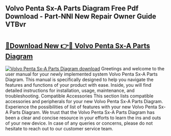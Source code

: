## Volvo Penta Sx-A Parts Diagram Free Pdf Download - Part-NNI New Repair Owner Guide VTBvr

# <h2><a href="http://dfksi6v.blite.top/?on=Volvo+Penta+Sx-A+Parts+Diagram">🔗Download New 👉🔴 Volvo Penta Sx-A Parts Diagram</a></h2>

[![Volvo Penta Sx-A Parts Diagram download](https://i.imgur.com/lujVjoI.png)](http://dfksi6v.blite.top/?on=Volvo+Penta+Sx-A+Parts+Diagram)
Greetings and welcome to the user manual for your newly implemented system Volvo Penta Sx-A Parts Diagram. This manual is specifically designed to help you navigate the features and functions of your product with ease. Inside, you will find detailed instructions for installation, usage, maintenance, and troubleshooting. Compatible Accessories This section lists compatible accessories and peripherals for your new Volvo Penta Sx-A Parts Diagram. Experience the possibilities of list of features with your new Volvo Penta Sx-A Parts Diagram. We trust that the Volvo Penta Sx-A Parts Diagram has been a clear and concise resource in your efforts to learn the ins and outs of your new device. In case of any queries or concerns, please do not hesitate to reach out to our customer service team.
